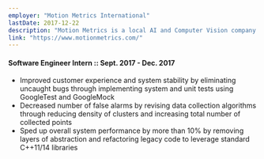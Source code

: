 ```yaml
---
employer: "Motion Metrics International"
lastDate: 2017-12-22
description: "Motion Metrics is a local AI and Computer Vision company that focuses on providing products to create a safer and more efficient mining process."
link: "https://www.motionmetrics.com/"
---
```


#### Software Engineer Intern :: Sept. 2017 - Dec. 2017

- Improved customer experience and system stability by eliminating uncaught bugs through implementing system and unit tests using GoogleTest and GoogleMock
- Decreased number of false alarms by revising data collection algorithms through reducing density of clusters and increasing total number of collected points
- Sped up overall system performance by more than 10% by removing layers of abstraction and refactoring legacy code to leverage standard C++11/14 libraries
